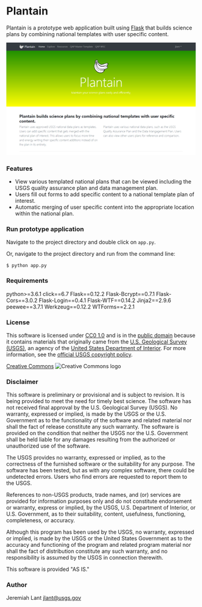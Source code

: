 # Plantain

Plantain is a prototype web application built using [Flask](http://flask.pocoo.org/) that
builds science plans by combining national templates with user specific content.

![landingpage][landingpage]

### Features

* View various templated national plans that can be viewed including the USGS quality assurance plan and data management plan.
* Users fill out forms to add specific content to a national template plan of interest.
* Automatic merging of user specific content into the appropriate location within the national plan.

### Run prototype application

Navigate to the project directory and double click on `app.py`.

Or, navigate to the project directory and run from the command line:

```
$ python app.py
```

### Requirements
python>=3.6.1
click==6.7
Flask==0.12.2
Flask-Bcrypt==0.7.1
Flask-Cors==3.0.2
Flask-Login==0.4.1
Flask-WTF==0.14.2
Jinja2==2.9.6
peewee==3.7.1
Werkzeug==0.12.2
WTForms==2.2.1

### License

This software is licensed under [CC0 1.0][CC0 1.0] and is in the [public domain][public domain] because it contains materials that originally
came from the [U.S. Geological Survey (USGS)][U.S. Geological Survey (USGS)], an agency of the [United States Department of Interior][United States Department of Interior]. For more
information, see the [official USGS copyright policy][official USGS copyright policy].

[Creative Commons]
![Creative Commons logo][Creative Commons logo]


### Disclaimer
This software is preliminary or provisional and is subject to revision. It is being provided to meet the need for timely
best science. The software has not received final approval by the U.S. Geological Survey (USGS). No warranty, expressed
or implied, is made by the USGS or the U.S. Government as to the functionality of the software and related material nor
shall the fact of release constitute any such warranty. The software is provided on the condition that neither the USGS
nor the U.S. Government shall be held liable for any damages resulting from the authorized or unauthorized use of the
software.

The USGS provides no warranty, expressed or implied, as to the correctness of the furnished software or the suitability
for any purpose. The software has been tested, but as with any complex software, there could be undetected errors. Users
who find errors are requested to report them to the USGS.

References to non-USGS products, trade names, and (or) services are provided for information purposes only and do not
constitute endorsement or warranty, express or implied, by the USGS, U.S. Department of Interior, or U.S. Government, as
to their suitability, content, usefulness, functioning, completeness, or accuracy.

Although this program has been used by the USGS, no warranty, expressed or implied, is made by the USGS or the United
States Government as to the accuracy and functioning of the program and related program material nor shall the fact of
distribution constitute any such warranty, and no responsibility is assumed by the USGS in connection therewith.

This software is provided "AS IS."

### Author
Jeremiah Lant <jlant@usgs.gov>


[landingpage]: static/img/landingpage.png
[public domain]: https://en.wikipedia.org/wiki/Public_domain
[CC0 1.0]: http://creativecommons.org/publicdomain/zero/1.0/
[U.S. Geological Survey (USGS)]: https://www.usgs.gov/
[United States Department of Interior]: https://www.doi.gov/
[official USGS copyright policy]: http://www.usgs.gov/visual-id/credit_usgs.html#copyright/
[Creative Commons]: http://creativecommons.org/publicdomain/zero/1.0/
[Creative Commons logo]: http://i.creativecommons.org/p/zero/1.0/88x31.png
